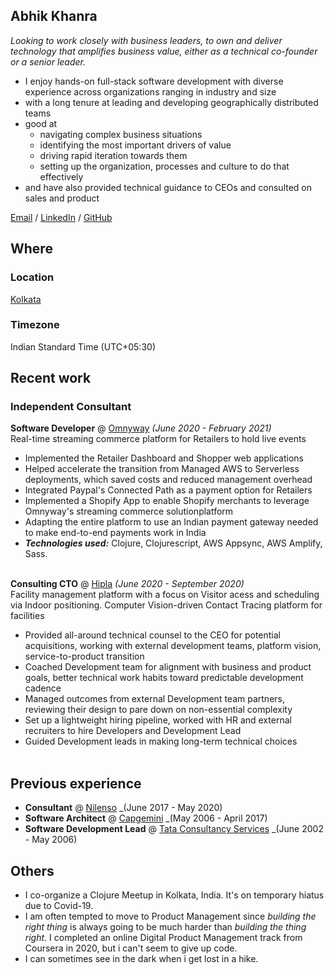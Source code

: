## Abhik Khanra

_Looking to work closely with business leaders, to own and deliver technology that amplifies business value, either as a technical co-founder or a senior leader._ <br>

- I enjoy hands-on full-stack software development with diverse experience across organizations ranging in industry and size
- with a long tenure at leading and developing geographically distributed teams
- good at
  - navigating complex business situations
  - identifying the most important drivers of value
  - driving rapid iteration towards them
  - setting up the organization, processes and culture to do that effectively
- and have also provided technical guidance to CEOs and consulted on sales and product

[Email](mailto:abhik.rk@gmail.com) / [LinkedIn](https://www.linkedin.com/in/abhik-khanra-7738964/) / [GitHub](https://github.com/trycatcher/)

## Where

### Location
[Kolkata](https://en.wikipedia.org/wiki/Kolkata)

### Timezone
Indian Standard Time (UTC+05:30)

## Recent work

### Independent Consultant
**Software Developer** @ [Omnyway](https://www.omnyway.com/) _(June 2020 - February 2021)_ <br>
Real-time streaming commerce platform for Retailers to hold live events
  - Implemented the Retailer Dashboard and Shopper web applications
  - Helped accelerate the transition from Managed AWS to Serverless deployments, which saved costs and reduced management overhead
  - Integrated Paypal's Connected Path as a payment option for Retailers
  - Implemented a Shopify App to enable Shopify merchants to leverage Omnyway's streaming commerce solutionplatform
  - Adapting the entire platform to use an Indian payment gateway needed to make end-to-end payments work in India
  - **_Technologies used:_** Clojure, Clojurescript, AWS Appsync, AWS Amplify, Sass.
<br><br>

**Consulting CTO** @ [Hipla](https://hipla.io/) _(June 2020 - September 2020)_ <br>
Facility management platform with a focus on Visitor acess and scheduling via Indoor positioning.
Computer Vision-driven Contact Tracing platform for facilities
  - Provided all-around technical counsel to the CEO for potential acquisitions, working with external development teams, platform vision, service-to-product transition
  - Coached Development team for alignment with business and product goals, better technical work habits toward predictable development cadence
  - Managed outcomes from external Development team partners, reviewing their design to pare down on non-essential complexity
  - Set up a lightweight hiring pipeline, worked with HR and external recruiters to hire Developers and Development Lead
  - Guided Development leads in making long-term technical choices
<br><br>

## Previous experience
- **Consultant** @ [Nilenso](https://nilenso.com/) _(June 2017 - May 2020)
- **Software Architect** @ [Capgemini](https://www.capgemini.com/) _(May 2006 - April 2017)
- **Software Development Lead** @ [Tata Consultancy Services](https://www.tcs.com/) _(June 2002 - May 2006)

## Others
- I co-organize a Clojure Meetup in Kolkata, India. It's on temporary hiatus due to Covid-19.
- I am often tempted to move to Product Management since _building the right thing_ is always going to be much harder than _building the thing right_. I completed an online Digital Product Management track from Coursera in 2020, but i can't seem to give up code.
- I can sometimes see in the dark when i get lost in a hike.
